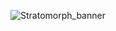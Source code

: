 ![Stratomorph_banner](https://user-images.githubusercontent.com/16481834/50302290-4058ce00-044f-11e9-9d55-9995e37c6435.png)



